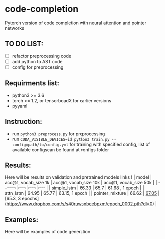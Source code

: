 # code-completion
Pytorch version of code completion with neural attention and pointer networks


## TO DO LIST:
- [ ] refactor preprocessing code
- [ ] add python to AST code
- [ ] config for preprocessing

## Requirments list:

- python3 >= 3.6
- torch >= 1.2, or tensorboadX for earlier versions
- pyyaml


## Instruction:

- run `python3 preprocess.py` for preprocessing
- run `CUDA_VISIBLE_DEVICES=id python3 train.py --config=path/to/config.yml` for training with specified config, list of available configscan be found at configs folder

## Results:
Here will be results on validation and pretrained models links !
| model | acc@1, vocab_size 1k | acc@1, vocab_size 10k | acc@1, vocab_size 50k |
| ------:|:---:|:---:|:--- |
| simple_lstm | 66.33 | 65.7 | 61.68 , 1 epoch |
| attn_lstm | 64.95 | 65.77 | 63.15, 1 epoch |
| pointer_mixture | 66.62 | [67.05](https://www.dropbox.com/s/r69ksk7idd53s9n/epoch_0007.pth?dl=0) | [65.3, 3 epochs] (https://www.dropbox.com/s/s40ruwonbeebpxm/epoch_0002.pth?dl=0) |

## Examples:
Here will be examples of code generation
